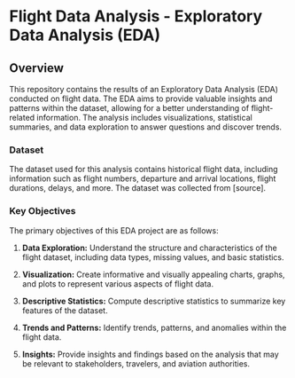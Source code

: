 # Flight Data Analysis - Exploratory Data Analysis (EDA)

## Overview

This repository contains the results of an Exploratory Data Analysis (EDA) conducted on flight data. The EDA aims to provide valuable insights and patterns within the dataset, allowing for a better understanding of flight-related information. The analysis includes visualizations, statistical summaries, and data exploration to answer questions and discover trends.

### Dataset

The dataset used for this analysis contains historical flight data, including information such as flight numbers, departure and arrival locations, flight durations, delays, and more. The dataset was collected from [source].

### Key Objectives

The primary objectives of this EDA project are as follows:

1. **Data Exploration:** Understand the structure and characteristics of the flight dataset, including data types, missing values, and basic statistics.

2. **Visualization:** Create informative and visually appealing charts, graphs, and plots to represent various aspects of flight data.

3. **Descriptive Statistics:** Compute descriptive statistics to summarize key features of the dataset.

4. **Trends and Patterns:** Identify trends, patterns, and anomalies within the flight data.

5. **Insights:** Provide insights and findings based on the analysis that may be relevant to stakeholders, travelers, and aviation authorities.
